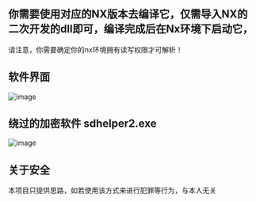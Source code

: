 ## 你需要使用对应的NX版本去编译它，仅需导入NX的二次开发的dll即可，编译完成后在Nx环境下启动它，
请注意，你需要确定你的nx环境拥有读写权限才可解析！

## 软件界面 
![image](https://github.com/ArongLuckys/CrackFile_Main/assets/129584218/6a13d1f6-46ee-415d-a45b-0db2fa286a4b)

## 绕过的加密软件 sdhelper2.exe
![image](https://github.com/ArongLuckys/CrackFile_Main/assets/129584218/b7e9fe36-8583-4dc9-a074-ff4c680d9b34)

## 关于安全
本项目只提供思路，如若使用该方式来进行犯罪等行为，与本人无关
